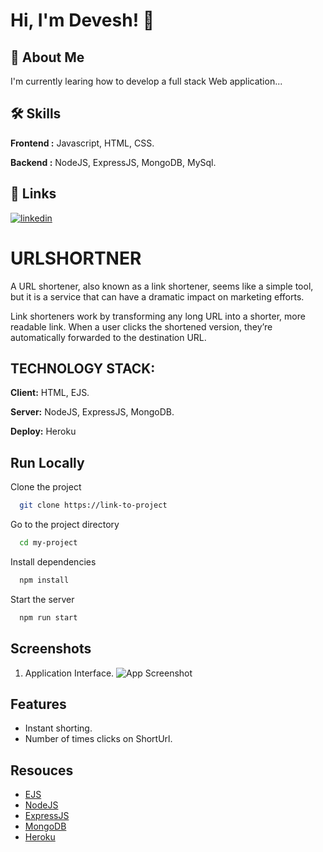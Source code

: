 
# Hi, I'm Devesh! 👋


## 🚀 About Me
I'm currently learing how to develop a full stack Web application...


## 🛠 Skills
**Frontend :** Javascript, HTML, CSS.


**Backend :** NodeJS, ExpressJS, MongoDB, MySql.


## 🔗 Links
[![linkedin](https://img.shields.io/badge/linkedin-0A66C2?style=for-the-badge&logo=linkedin&logoColor=white)](https://www.linkedin.com/in/deveshkashyap4800/)



# URLSHORTNER

A URL shortener, also known as a link shortener, seems like a simple tool, but it is a service that can have a dramatic impact on marketing efforts.

Link shorteners work by transforming any long URL into a shorter, more readable link. When a user clicks the shortened version, they’re automatically forwarded to the destination URL.


## TECHNOLOGY STACK:

**Client:** HTML, EJS.

**Server:** NodeJS, ExpressJS, MongoDB.

**Deploy:** Heroku


## Run Locally

Clone the project

```bash
  git clone https://link-to-project
```

Go to the project directory

```bash
  cd my-project
```

Install dependencies

```bash
  npm install
```

Start the server

```bash
  npm run start
```


## Screenshots
 1. Application Interface.
![App Screenshot]()



## Features

- Instant shorting.
- Number of times clicks on ShortUrl.

## Resouces
 - [EJS](https://ejs.co/#docs)
 - [NodeJS]( https://nodejs.org/api/http.html/)
 - [ExpressJS](https://expressjs.com/en/starter/installing.html)
 - [MongoDB](https://www.mongodb.com/docs/atlas/?_ga=2.176879013.1033533206.1657002431-782286925.1657002431)
 - [Heroku]( https://devcenter.heroku.com/categories/reference)

